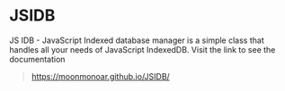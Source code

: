 # JSIDB
JS IDB - JavaScript Indexed database manager is a simple class that handles all your needs of JavaScript IndexedDB.
Visit the link to see the documentation
> https://moonmonoar.github.io/JSIDB/
